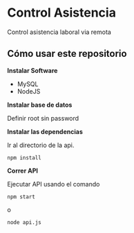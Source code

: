 
# Control Asistencia
Control asistencia laboral via remota


## Cómo usar este repositorio

**Instalar Software**
* MySQL
* NodeJS

**Instalar base de datos**

Definir root sin password

**Instalar las dependencias**

Ir al directorio de la api.
```
npm install
```

**Correr API**

Ejecutar API usando el comando

```
npm start
```
o
```
node api.js
```